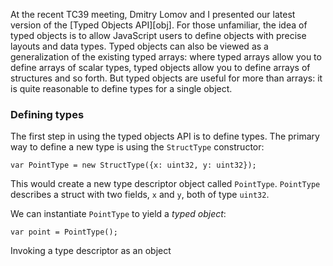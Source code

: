 At the recent TC39 meeting, Dmitry Lomov and I presented our latest
version of the [Typed Objects API][obj]. For those unfamiliar, the
idea of typed objects is to allow JavaScript users to define objects
with precise layouts and data types. Typed objects can also be viewed
as a generalization of the existing typed arrays: where typed arrays
allow you to define arrays of scalar types, typed objects allow you to
define arrays of structures and so forth. But typed objects are useful
for more than arrays: it is quite reasonable to define types for a
single object.

### Defining types

The first step in using the typed objects API is to define types. The
primary way to define a new type is using the `StructType` constructor:

    var PointType = new StructType({x: uint32, y: uint32});

This would create a new type descriptor object called `PointType`.
`PointType` describes a struct with two fields, `x` and `y`, both of
type `uint32`.

We can instantiate `PointType` to yield a *typed object*:

    var point = PointType();
    
Invoking a type descriptor as an object 
